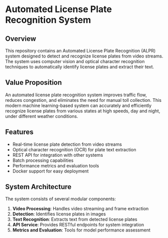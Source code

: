# Automated License Plate Recognition System

## Overview

This repository contains an Automated License Plate Recognition (ALPR) system designed to detect and recognize license plates from video streams. The system uses computer vision and optical character recognition techniques to automatically identify license plates and extract their text.

## Value Proposition

An automated license plate recognition system improves traffic flow, reduces congestion, and eliminates the need for manual toll collection. This modern machine learning-based system can accurately and efficiently recognize license plates from various states at high speeds, day and night, under different weather conditions.

## Features

- Real-time license plate detection from video streams
- Optical character recognition (OCR) for plate text extraction
- REST API for integration with other systems
- Batch processing capabilities
- Performance metrics and evaluation tools
- Docker support for easy deployment

## System Architecture

The system consists of several modular components:

1. **Video Processing**: Handles video streaming and frame extraction
2. **Detection**: Identifies license plates in images
3. **Text Recognition**: Extracts text from detected license plates
4. **API Service**: Provides RESTful endpoints for system integration
5. **Metrics and Evaluation**: Tools for model performance assessment



